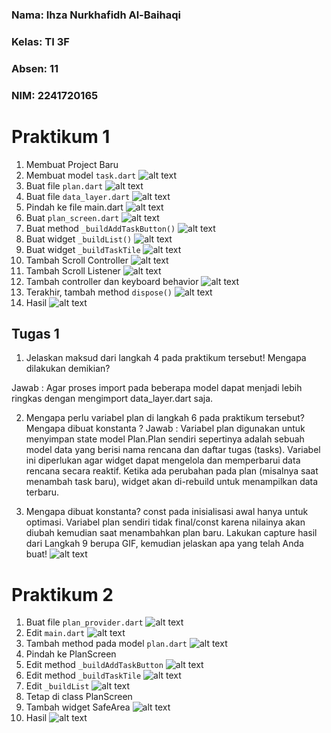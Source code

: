 ### Nama: Ihza Nurkhafidh Al-Baihaqi

### Kelas: TI 3F

### Absen: 11

### NIM: 2241720165

# Praktikum 1

1. Membuat Project Baru
2. Membuat model `task.dart`
   ![alt text](image.png)
3. Buat file `plan.dart`
   ![alt text](image-1.png)
4. Buat file `data_layer.dart`
   ![alt text](image-2.png)
5. Pindah ke file main.dart
   ![alt text](image-3.png)
6. Buat `plan_screen.dart`
   ![alt text](image-4.png)
7. Buat method `_buildAddTaskButton()`
   ![alt text](image-5.png)
8. Buat widget `_buildList()`
   ![alt text](image-6.png)
9. Buat widget `_buildTaskTile`
   ![alt text](image-7.png)
10. Tambah Scroll Controller
    ![alt text](image-8.png)
11. Tambah Scroll Listener
    ![alt text](image-9.png)
12. Tambah controller dan keyboard behavior
    ![alt text](image-10.png)
13. Terakhir, tambah method `dispose()`
    ![alt text](image-11.png)
14. Hasil
    ![alt text](image-12.png)

## Tugas 1

1.  Jelaskan maksud dari langkah 4 pada praktikum tersebut! Mengapa dilakukan demikian?

Jawab : Agar proses import pada beberapa model dapat menjadi lebih ringkas dengan mengimport data_layer.dart saja.

2. Mengapa perlu variabel plan di langkah 6 pada praktikum tersebut? Mengapa dibuat konstanta ?
   Jawab : Variabel plan digunakan untuk menyimpan state model Plan.Plan sendiri sepertinya adalah sebuah model data yang berisi nama rencana dan daftar tugas (tasks). Variabel ini diperlukan agar widget dapat mengelola dan memperbarui data rencana secara reaktif. Ketika ada perubahan pada plan (misalnya saat menambah task baru), widget akan di-rebuild untuk menampilkan data terbaru.

3. Mengapa dibuat konstanta? const pada inisialisasi awal hanya untuk optimasi. Variabel plan sendiri tidak final/const karena nilainya akan diubah kemudian saat menambahkan plan baru.
   Lakukan capture hasil dari Langkah 9 berupa GIF, kemudian jelaskan apa yang telah Anda buat!
   ![alt text](Tugas1.gif)

# Praktikum 2

1. Buat file `plan_provider.dart`
   ![alt text](image-13.png)
2. Edit `main.dart`
   ![alt text](image-14.png)
3. Tambah method pada model `plan.dart`
   ![alt text](image-15.png)
4. Pindah ke PlanScreen
5. Edit method `_buildAddTaskButton`
   ![alt text](image-16.png)
6. Edit method `_buildTaskTile`
   ![alt text](image-17.png)
7. Edit `_buildList`
   ![alt text](image-18.png)
8. Tetap di class PlanScreen
9. Tambah widget SafeArea
   ![alt text](image-19.png)
10. Hasil
   ![alt text](Praktikum2.gif)
